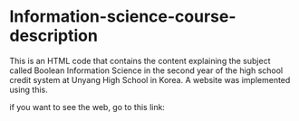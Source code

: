 # Information-science-course-description
This is an HTML code that contains the content explaining the subject called Boolean Information Science in the second year of the high school credit system at Unyang High School in Korea. A website was implemented using this.

if you want to see the web, go to this link: 
